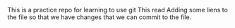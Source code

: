 This is a practice repo for learning to use git
This read
Adding some liens to the file so that we have changes that we can commit to the file.
